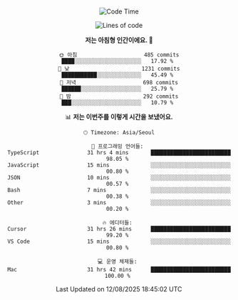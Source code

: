 <div align="center">

<br />

 <!--START_SECTION:waka-->
![Code Time](http://img.shields.io/badge/Code%20Time-5%2C004%20hrs%202%20mins-blue)

![Lines of code](https://img.shields.io/badge/%EC%A0%80%EB%8A%94%20%EC%97%AC%ED%83%9C%EA%B9%8C%EC%A7%80%20-2.1%20million%20%EC%A4%84%EC%9D%98%20%EC%BD%94%EB%93%9C%EB%A5%BC%20%EC%9E%91%EC%84%B1%ED%96%88%EC%96%B4%EC%9A%94.-blue)

**저는 아침형 인간이에요. 🐤** 

```text
🌞 아침                     485 commits         ████░░░░░░░░░░░░░░░░░░░░░   17.92 % 
🌆 낮　                     1231 commits        ███████████░░░░░░░░░░░░░░   45.49 % 
🌃 저녁                     698 commits         ██████░░░░░░░░░░░░░░░░░░░   25.79 % 
🌙 밤　                     292 commits         ███░░░░░░░░░░░░░░░░░░░░░░   10.79 % 
```


📊 **저는 이번주를 이렇게 시간을 보냈어요.** 

```text
🕑︎ Timezone: Asia/Seoul

💬 프로그래밍 언어들: 
TypeScript               31 hrs 4 mins       █████████████████████████   98.05 % 
JavaScript               15 mins             ░░░░░░░░░░░░░░░░░░░░░░░░░   00.80 % 
JSON                     10 mins             ░░░░░░░░░░░░░░░░░░░░░░░░░   00.57 % 
Bash                     7 mins              ░░░░░░░░░░░░░░░░░░░░░░░░░   00.38 % 
Other                    3 mins              ░░░░░░░░░░░░░░░░░░░░░░░░░   00.20 % 

🔥 에디터들: 
Cursor                   31 hrs 26 mins      █████████████████████████   99.20 % 
VS Code                  15 mins             ░░░░░░░░░░░░░░░░░░░░░░░░░   00.80 % 

💻 운영 체제들: 
Mac                      31 hrs 42 mins      █████████████████████████   100.00 % 
```


 Last Updated on 12/08/2025 18:45:02 UTC
<!--END_SECTION:waka-->

</div>
